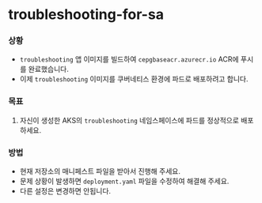 # troubleshooting-for-sa

### 상황
- `troubleshooting` 앱 이미지를 빌드하여 `cepgbaseacr.azurecr.io` ACR에 푸시를 완료했습니다.
- 이제 `troubleshooting` 이미지를 쿠버네티스 환경에 파드로 배포하려고 합니다.

### 목표
1. 자신이 생성한 AKS의 `troubleshooting` 네임스페이스에 파드를 정상적으로 배포하세요.


### 방법
- 현재 저장소의 매니페스트 파일을 받아서 진행해 주세요.
- 문제 상황이 발생하면 `deployment.yaml` 파일을 수정하여 해결해 주세요.
- 다른 설정은 변경하면 안됩니다.

